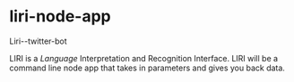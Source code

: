 # liri-node-app
Liri--twitter-bot

LIRI is a _Language_ Interpretation and Recognition Interface. LIRI will be a command line node app that takes in parameters and gives you back data.